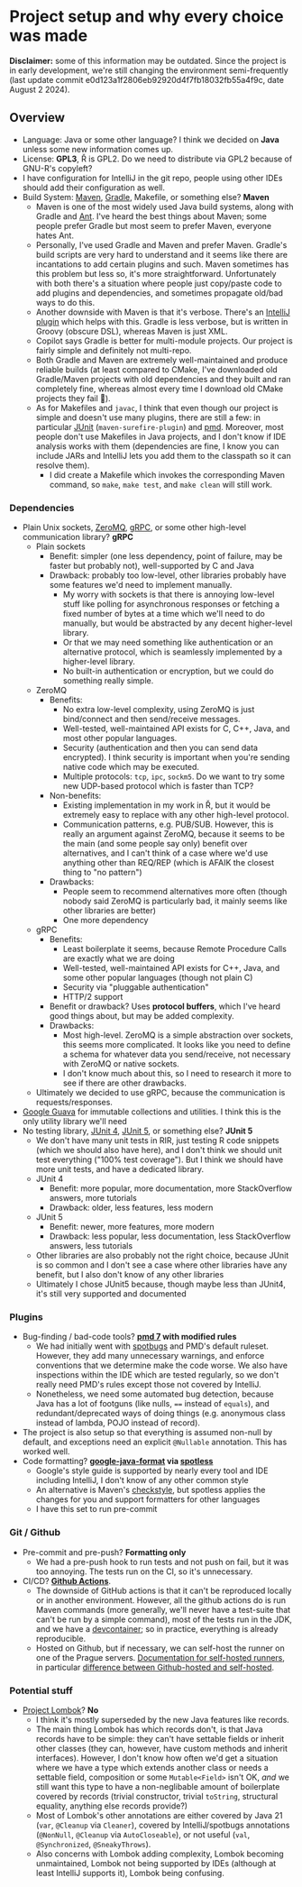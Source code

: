 # Project setup and why every choice was made

**Disclaimer:** some of this information may be outdated. Since the project is in early development, we're still changing the environment semi-frequently (last update commit e0d123a1f2806eb92920d4f7fb18032fb55a4f9c, date August 2 2024).

## Overview

- Language: Java or some other language? I think we decided on **Java** unless some new information comes up.
- License: **GPL3**, Ř is GPL2. Do we need to distribute via GPL2 because of GNU-R's copyleft?
- I have configuration for IntelliJ in the git repo, people using other IDEs should add their configuration as well.
- Build System: [Maven](https://maven.apache.org), [Gradle](https://gradle.org/), Makefile, or something else? **Maven**
  - Maven is one of the most widely used Java build systems, along with Gradle and [Ant](https://ant.apache.org/). I've heard the best things about Maven; some people prefer Gradle but most seem to prefer Maven, everyone hates Ant.
  - Personally, I've used Gradle and Maven and prefer Maven. Gradle's build scripts are very hard to understand and it seems like there are incantations to add certain plugins and such. Maven sometimes has this problem but less so, it's more straightforward. Unfortunately with both there's a situation where people just copy/paste code to add plugins and dependencies, and sometimes propagate old/bad ways to do this.
  - Another downside with Maven is that it's verbose. There's an [IntelliJ plugin](https://plugins.jetbrains.com/plugin/10580-laconic-pom-for-maven) which helps with this. Gradle is less verbose, but is written in Groovy (obscure DSL), whereas Maven is just XML.
  - Copilot says Gradle is better for multi-module projects. Our project is fairly simple and definitely not multi-repo.
  - Both Gradle and Maven are extremely well-maintained and produce reliable builds (at least compared to CMake, I've downloaded old Gradle/Maven projects with old dependencies and they built and ran completely fine, whereas almost every time I download old CMake projects they fail 🙁).
  - As for Makefiles and `javac`, I think that even though our project is simple and doesn't use many plugins, there are still a few: in particular [JUnit](https://junit.org/junit5/) (`maven-surefire-plugin`) and [pmd](https://pmd.github.io). Moreover, most people don't use Makefiles in Java projects, and I don't know if IDE analysis works with them (dependencies are fine, I know you can include JARs and IntelliJ lets you add them to the classpath so it can resolve them).
    - I did create a Makefile which invokes the corresponding Maven command, so `make`, `make test`, and `make clean` will still work.

### Dependencies

- Plain Unix sockets, [ZeroMQ](https://zeromq.org/), [gRPC](https://grpc.io/), or some other high-level communication library? **gRPC**
  - Plain sockets
    - Benefit: simpler (one less dependency, point of failure, may be faster but probably not), well-supported by C and Java
    - Drawback: probably too low-level, other libraries probably have some features we'd need to implement manually.
      - My worry with sockets is that there is annoying low-level stuff like polling for asynchronous responses or fetching a fixed number of bytes at a time which we'll need to do manually, but would be abstracted by any decent higher-level library.
      - Or that we may need something like authentication or an alternative protocol, which is seamlessly implemented by a higher-level library.
      - No built-in authentication or encryption, but we could do something really simple.
  - ZeroMQ
    - Benefits:
      - No extra low-level complexity, using ZeroMQ is just bind/connect and then send/receive messages.
      - Well-tested, well-maintained API exists for C, C++, Java, and most other popular languages.
      - Security (authentication and then you can send data encrypted). I think security is important when you're sending native code which may be executed.
      - Multiple protocols: `tcp`, `ipc`, `sockm5`. Do we want to try some new UDP-based protocol which is faster than TCP?
    - Non-benefits:
      - Existing implementation in my work in Ř, but it would be extremely easy to replace with any other high-level protocol.
      - Communication patterns, e.g. PUB/SUB. However, this is really an argument against ZeroMQ, because it seems to be the main (and some people say only) benefit over alternatives, and I can't think of a case where we'd use anything other than REQ/REP (which is AFAIK the closest thing to "no pattern")
    - Drawbacks:
      - People seem to recommend alternatives more often (though nobody said ZeroMQ is particularly bad, it mainly seems like other libraries are better)
      - One more dependency
  - gRPC
    - Benefits:
      - Least boilerplate it seems, because Remote Procedure Calls are exactly what we are doing
      - Well-tested, well-maintained API exists for C++, Java, and some other popular languages (though not plain C)
      - Security via "pluggable authentication"
      - HTTP/2 support
    - Benefit or drawback? Uses **protocol buffers**, which I've heard good things about, but may be added complexity.
    - Drawbacks:
      - Most high-level. ZeroMQ is a simple abstraction over sockets, this seems more complicated. It looks like you need to define a schema for whatever data you send/receive, not necessary with ZeroMQ or native sockets.
      - I don't know much about this, so I need to research it more to see if there are other drawbacks.
  - Ultimately we decided to use gRPC, because the communication is requests/responses.
- [Google Guava](https://github.com/google/guava) for immutable collections and utilities. I think this is the only
  utility library we'll need
- No testing library, [JUnit 4](https://junit.org/junit4/), [JUnit 5](https://junit.org/junit5/), or something else? **JUnit 5**
  - We don't have many unit tests in RIR, just testing R code snippets (which we should also have here), and I don't think we should unit test everything ("100% test coverage"). But I think we should have more unit tests, and have a dedicated library.
  - JUnit 4
    - Benefit: more popular, more documentation, more StackOverflow answers, more tutorials
    - Drawback: older, less features, less modern
  - JUnit 5
    - Benefit: newer, more features, more modern
    - Drawback: less popular, less documentation, less StackOverflow answers, less tutorials
  - Other libraries are also probably not the right choice, because JUnit is so common and I don't see a case where other libraries have any benefit, but I also don't know of any other libraries
  - Ultimately I chose JUnit5 because, though maybe less than JUnit4, it's still very supported and documented

### Plugins

- Bug-finding / bad-code tools? **[pmd 7](https://pmd.github.io) with modified rules**
  - We had initially went with [spotbugs](https://spotbugs.github.io) and PMD's default ruleset. However, they add many unnecessary warnings, and enforce conventions that we determine make the code worse. We also have inspections within the IDE which are tested regularly, so we don't really need PMD's rules except those not covered by IntelliJ.
  - Nonetheless, we need some automated bug detection, because Java has a lot of footguns (like nulls, `==` instead of `equals`), and redundant/deprecated ways of doing things (e.g. anonymous class instead of lambda, POJO instead of record).
- The project is also setup so that everything is assumed non-null by default, and exceptions need an explicit `@Nullable` annotation. This has worked well.
- Code formatting? **[google-java-format](https://google.github.io/styleguide/javaguide.html) via [spotless](https://github.com/diffplug/spotless#readme)**
  - Google's style guide is supported by nearly every tool and IDE including IntelliJ, I don't know of any other common style
  - An alternative is Maven's [checkstyle](https://maven.apache.org/plugins/maven-checkstyle-plugin/), but spotless applies the changes for you and support formatters for other languages
  - I have this set to run pre-commit

### Git / Github

- Pre-commit and pre-push? **Formatting only**
  - We had a pre-push hook to run tests and not push on fail, but it was too annoying. The tests run on the CI, so it's unnecessary.
- CI/CD? **[Github Actions](https://docs.github.com/en/actions)**.
  - The downside of GitHub actions is that it can't be reproduced locally or in another environment. However, all the github actions do is run Maven commands (more generally, we'll never have a test-suite that can't be run by a simple command), most of the tests run in the JDK, and we have a [devcontainer](https://containers.dev); so in practice, everything is already reproducible.
  - Hosted on Github, but if necessary, we can self-host the runner on one of the Prague servers. [Documentation for self-hosted runners](https://docs.github.com/en/actions/hosting-your-own-runners/managing-self-hosted-runners/about-self-hosted-runners), in particular [difference between Github-hosted and self-hosted](https://docs.github.com/en/actions/hosting-your-own-runners/managing-self-hosted-runners/about-self-hosted-runners#differences-between-github-hosted-and-self-hosted-runners).

### Potential stuff

- [Project Lombok](https://projectlombok.org/)? **No**
  - I think it's mostly superseded by the new Java features like records.
  - The main thing Lombok has which records don't, is that Java records have to be simple: they can't have settable fields or inherit other classes (they can, however, have custom methods and inherit interfaces). However, I don't know how often we'd get a situation where we have a type which extends another class or needs a settable field, composition or some `Mutable<Field>` isn't OK, *and* we still want this type to have a non-neglibable amount of boilerplate covered by records (trivial constructor, trivial `toString`, structural equality, anything else records provide?)
  - Most of Lombok's other annotations are either covered by Java 21 (`var`, `@Cleanup` via `Cleaner`), covered by IntelliJ/spotbugs annotations (`@NonNull`, `@Cleanup` via `AutoCloseable`), or not useful (`val`, `@Synchronized`, `@SneakyThrows`).
  - Also concerns with Lombok adding complexity, Lombok becoming unmaintained, Lombok not being supported by IDEs (although at least IntelliJ supports it), Lombok being confusing.

